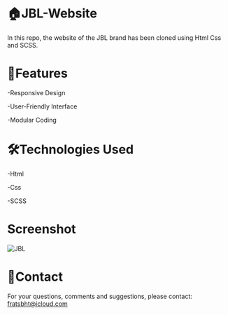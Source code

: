 # 🏠JBL-Website

In this repo, the website of the JBL brand has been cloned using Html Css and SCSS.

# 🚀Features

-Responsive Design

-User-Friendly Interface

-Modular Coding

# 🛠️Technologies Used

-Html

-Css

-SCSS

# Screenshot

![JBL](https://github.com/user-attachments/assets/b4392f63-b1e0-484e-9c3b-cb626ceb63df)

# 📨Contact

For your questions, comments and suggestions, please contact: fratsbht@icloud.com

